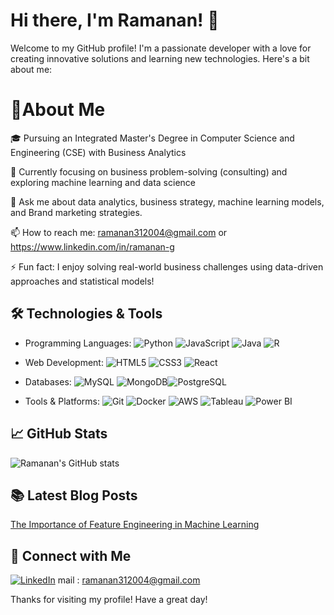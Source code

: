 # Hi there, I'm Ramanan! 👋

Welcome to my GitHub profile! I'm a passionate developer with a love for creating innovative solutions and learning new technologies. Here's a bit about me:

# 🚀About Me

🎓 Pursuing an Integrated Master's Degree in Computer Science and Engineering (CSE) with Business Analytics


🌱 Currently focusing on business problem-solving (consulting) and exploring machine learning and data science


💬 Ask me about data analytics, business strategy, machine learning models, and Brand marketing strategies.


📫 How to reach me: ramanan312004@gmail.com or https://www.linkedin.com/in/ramanan-g


⚡ Fun fact: I enjoy solving real-world business challenges using data-driven approaches and statistical models!


## 🛠️ Technologies & Tools

- Programming Languages: ![Python](https://img.shields.io/badge/-Python-3776AB?style=flat&logo=python&logoColor=white) ![JavaScript](https://img.shields.io/badge/-JavaScript-F7DF1E?style=flat&logo=javascript&logoColor=black) ![Java](https://img.shields.io/badge/-Java-007396?style=flat&logo=java&logoColor=white) ![R](https://img.shields.io/badge/-R-276DC3?style=flat&logo=r&logoColor=white)

- Web Development: ![HTML5](https://img.shields.io/badge/-HTML5-E34F26?style=flat&logo=html5&logoColor=white) ![CSS3](https://img.shields.io/badge/-CSS3-1572B6?style=flat&logo=css3&logoColor=white) ![React](https://img.shields.io/badge/-React-61DAFB?style=flat&logo=react&logoColor=black)
- Databases: ![MySQL](https://img.shields.io/badge/-MySQL-4479A1?style=flat&logo=mysql&logoColor=white) ![MongoDB](https://img.shields.io/badge/-MongoDB-47A248?style=flat&logo=mongodb&logoColor=white)![PostgreSQL](https://img.shields.io/badge/-PostgreSQL-336791?style=flat&logo=postgresql&logoColor=white)

- Tools & Platforms: ![Git](https://img.shields.io/badge/-Git-F05032?style=flat&logo=git&logoColor=white) ![Docker](https://img.shields.io/badge/-Docker-2496ED?style=flat&logo=docker&logoColor=white) ![AWS](https://img.shields.io/badge/-AWS-232F3E?style=flat&logo=amazon-aws&logoColor=white)
![Tableau](https://img.shields.io/badge/-Tableau-E97627?style=flat&logo=tableau&logoColor=white)
![Power BI](https://img.shields.io/badge/-Power%20BI-F2C811?style=flat&logo=powerbi&logoColor=black)

## 📈 GitHub Stats
![Ramanan's GitHub stats](https://github-readme-stats.vercel.app/api?username=RAMANAN31&show_icons=true&theme=radical)

## 📚 Latest Blog Posts
[The Importance of Feature Engineering in Machine Learning](https://medium.com/@ramanan312004/the-importance-of-feature-engineering-in-machine-learning-ed95b6762dd4)

## 📎 Connect with Me

[![LinkedIn](https://img.shields.io/badge/LinkedIn-0077B5?style=flat&logo=linkedin&logoColor=white)]([https://www.linkedin.com/in/yourprofile](https://www.linkedin.com/in/ramanan-g/)) 
  mail : ramanan312004@gmail.com


Thanks for visiting my profile! Have a great day! 
